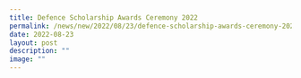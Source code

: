 ```yaml
---
title: Defence Scholarship Awards Ceremony 2022
permalink: /news/new/2022/08/23/defence-scholarship-awards-ceremony-2022/
date: 2022-08-23
layout: post
description: ""
image: ""
---
```

